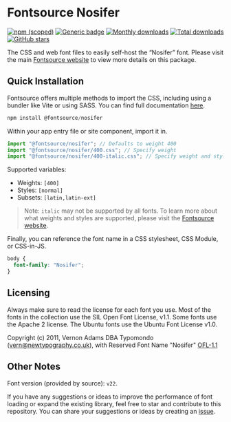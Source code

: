 # Fontsource Nosifer

[![npm (scoped)](https://img.shields.io/npm/v/@fontsource/nosifer?color=brightgreen)](https://www.npmjs.com/package/@fontsource/nosifer) [![Generic badge](https://img.shields.io/badge/fontsource-passing-brightgreen)](https://github.com/fontsource/fontsource) [![Monthly downloads](https://badgen.net/npm/dm/@fontsource/nosifer)](https://github.com/fontsource/fontsource) [![Total downloads](https://badgen.net/npm/dt/@fontsource/nosifer)](https://github.com/fontsource/fontsource) [![GitHub stars](https://img.shields.io/github/stars/fontsource/fontsource.svg?style=social&label=Star)](https://github.com/fontsource/fontsource/stargazers)

The CSS and web font files to easily self-host the “Nosifer” font. Please visit the main [Fontsource website](https://fontsource.org/fonts/nosifer) to view more details on this package.

## Quick Installation

Fontsource offers multiple methods to import the CSS, including using a bundler like Vite or using SASS. You can find full documentation [here](https://fontsource.org/docs/getting-started/introduction).

```javascript
npm install @fontsource/nosifer
```

Within your app entry file or site component, import it in.

```javascript
import "@fontsource/nosifer"; // Defaults to weight 400
import "@fontsource/nosifer/400.css"; // Specify weight
import "@fontsource/nosifer/400-italic.css"; // Specify weight and style
```

Supported variables:
- Weights: `[400]`
- Styles: `[normal]`
- Subsets: `[latin,latin-ext]`

> Note: `italic` may not be supported by all fonts. To learn more about what weights and styles are supported, please visit the [Fontsource website](https://fontsource.org/fonts/nosifer).

Finally, you can reference the font name in a CSS stylesheet, CSS Module, or CSS-in-JS.

```css
body {
  font-family: "Nosifer";
}
```

## Licensing
Always make sure to read the license for each font you use. Most of the fonts in the collection use the SIL Open Font License, v1.1. Some fonts use the Apache 2 license. The Ubuntu fonts use the Ubuntu Font License v1.0.

Copyright (c) 2011, Vernon Adams DBA Typomondo (vern@newtypography.co.uk), with Reserved Font Name "Nosifer"
[OFL-1.1](https://openfontlicense.org)

## Other Notes
Font version (provided by source): `v22`.

If you have any suggestions or ideas to improve the performance of font loading or expand the existing library, feel free to star and contribute to this repository. You can share your suggestions or ideas by creating an [issue](https://github.com/fontsource/fontsource/issues).